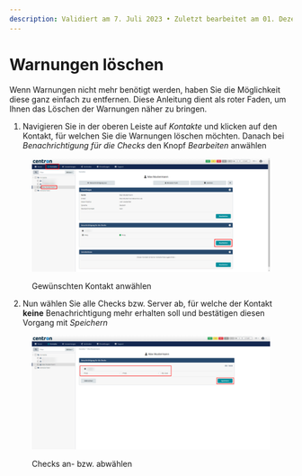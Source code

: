 ```yaml
---
description: Validiert am 7. Juli 2023 • Zuletzt bearbeitet am 01. Dezember 2023
---
```


# Warnungen löschen

Wenn Warnungen nicht mehr benötigt werden, haben Sie die Möglichkeit diese ganz einfach zu entfernen. Diese Anleitung dient als roter Faden, um Ihnen das Löschen der Warnungen näher zu bringen.



1. Navigieren Sie in der oberen Leiste auf _Kontakte_ und klicken auf den Kontakt, für welchen Sie die Warnungen löschen möchten. Danach bei _Benachrichtigung für die Checks_ den Knopf _Bearbeiten_ anwählen

<figure><img src="../.gitbook/assets/monitoring-contact-page.png" alt=""><figcaption><p>Gewünschten Kontakt anwählen</p></figcaption></figure>

2. Nun wählen Sie alle Checks bzw. Server ab, für welche der Kontakt **keine** Benachrichtigung mehr erhalten soll und bestätigen diesen Vorgang mit _Speichern_

<figure><img src="../.gitbook/assets/monitoring-delete-checks.png" alt=""><figcaption><p>Checks an- bzw. abwählen</p></figcaption></figure>
